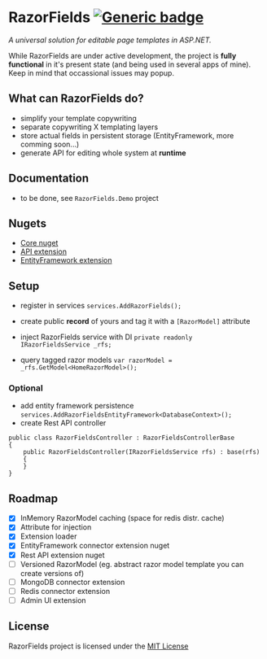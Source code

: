 # RazorFields [![Generic badge](https://img.shields.io/badge/Active?-yes-green.svg)](https://shields.io/)
*A universal solution for editable page templates in ASP.NET.*

While RazorFields are under active development, the project is **fully functional** in it's present state (and being used in several apps of mine). Keep in mind that occassional issues may popup.

## What can RazorFields do?
- simplify your template copywriting
- separate copywriting X templating layers
- store actual fields in persistent storage (EntityFramework, more comming soon...)
- generate API for editing whole system at **runtime**

## Documentation
- to be done, see `RazorFields.Demo` project

## Nugets
- [Core nuget](https://www.nuget.org/packages/RazorFields)
- [API extension](https://www.nuget.org/packages/RazorFields.Api)
- [EntityFramework extension](https://www.nuget.org/packages/RazorFields.EntityFramework)

## Setup
- register in services `services.AddRazorFields();`

- create public **record** of yours and tag it with a `[RazorModel]` attribute

- inject RazorFields service with DI `private readonly IRazorFieldsService _rfs;`
- query tagged razor models `var razorModel = _rfs.GetModel<HomeRazorModel>();`

### Optional
- add entity framework persistence `services.AddRazorFieldsEntityFramework<DatabaseContext>();`
- create Rest API controller
```
public class RazorFieldsController : RazorFieldsControllerBase
{
    public RazorFieldsController(IRazorFieldsService rfs) : base(rfs)
    {
    }
}
```

## Roadmap
- [x] InMemory RazorModel caching (space for redis distr. cache)
- [x] Attribute for injection
- [x] Extension loader 
- [x] EntityFramework connector extension nuget
- [x] Rest API extension nuget  
- [ ] Versioned RazorModel (eg. abstract razor model template you can create versions of)
- [ ] MongoDB connector extension
- [ ] Redis connector extension
- [ ] Admin UI extension

## License
RazorFields project is licensed under the [MIT License](https://github.com/majda107/razorfields/blob/master/LICENSE)
